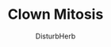 ---
media: "images/rounds/round_3/clown_mitosis.png"
media_type: image
title: Clown Mitosis
author: DisturbHerb
desc: The Clown manages to duplicate themselves using a snowmobile, only to die to radiation poisoning after crashing into the <i>NSS Perseverance's</i> molten reactor.
---